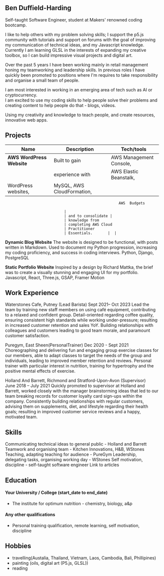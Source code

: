 ## Ben Duffield-Harding

<!-- A sentence about who and what you are. Then a sentence about what you've achieved. And then a sentence about what excites you about tech. -->
Self-taught Software Engineer, student at Makers' renowned coding bootcamp. 

I like to help others with my problem solving skills; I support the p5.js community with tutorials and support on forums with the goal of improving my communication of technical ideas, and my Javascript knowledge. Currently I am learning GLSL in the interests of expanding my creative toolbox, so I can build impressive visual projects and digital art.

Over the past 5 years I have been working mainly in retail management honing my teamworking and leadership skills. In previous roles I have quickly been promoted to positions where I'm requires to take responsibility and organise a small team of people.

I am most interested in working in an emerging area of tech such as AI or cryptocurrency.  
I am excited to use my coding skills to help people solve their problems and creating content to help people do that - blogs, videos. 

Using my creativity and knowledge to teach people, and create resources, innovative web apps.


## Projects

| Name                         | Description       | Tech/tools        |
| ---------------------------- | ----------------- | ----------------- |
| **AWS WordPress Website**    | Built to gain     |AWS Management Console, 
                                | experience with   | AWS Elastic Beanstalk,
                                WordPress websites, | MySQL, AWS CloudFormation, 
                                                        AWS  Budgets
                               
                               | 
                               | and to consolidate |
                               | knowledge from 
                               | completing AWS Cloud
                               | Practitioner 
                               | Essentials.       |  |
**Dynamic Blog Website**        The website is designed to be functional, with posts written in Markdown. Used to document my Python progression, increasing my coding proficiency, and success in coding interviews.
Python, Django, PostgreSQL

**Static Portfolio Website**    Inspired by a design by Richard Mattka, the brief was to create a visually stunning and engaging UI for my portfolio.
Javascript, React, Three.js, GSAP, Framer Motion

## Work Experience

<!-- **Company Name** (start-date to end-date)  
_Your job title_

- Any experience, including roles and responsibilities and results achived in bullet point format.

**Company Name** (start-date to end-date)  
_Your job title_

- Any experience relevent to software development

**Company Name** (start-date to end-date)  
_Your job title_

- Any experience relevent to software development -->

Waterstones Cafe, Putney 
(Lead Barista)                                                                          Sept 2021– Oct 2023
Lead the team by training new staff members on using café equipment, contributing to a relaxed and confident group. Detail-oriented regarding coffee quality, ensuring consistent high standards while working under-pressure; resulting in increased customer retention and sales YoY. Building relationships with colleagues and customers leading to good team morale, and paramount customer satisfaction.

Puregym, East Sheen(PersonalTrainer)                                                                          Dec 2020 - Sept 2021
Choreographing and delivering fun and engaging group exercise classes for our members, able to adapt classes to target the needs of the group and individuals, leading to improved member retention and reviews. Personal trainer with particular interest in nutrition, training for hypertrophy and the positive mental effects of exercise.

Holland And Barrett, Richmond and Stratford-Upon-Avon (Supervisor)                                
June 2018 – July 2021
Quickly promoted to supervisor at Holland and Barrett, worked closely with the manager brainstorming ideas that led to our team breaking records for customer loyalty card sign-ups within the company. Consistently building relationships with regular customers, advising them on supplements, diet, and lifestyle regarding their health goals; resulting in improved customer service reviews and a happy, motivated team.


## Skills

Communicating technical ideas to general public - Holland and Barrett
Teamwork and organising team - Kitchen Innovations, H&B, WStones
Teaching, adapting teaching for audience - PureGym
Leadership, delegating tasks, organising working day - WStones
Self motivation, discipline - self-taught software engineer
Link to articles

<!-- Your previous experience is really important. You will need to make it really clear to someone who has not worked in your field before exactly how your experience will be useful in software development.

Consider skills relevent to software development. Then consider projects you've worked on before Makers that you feel proud of and/or you think are relevent to technology. Good examples clearly explain the impact you've had.  -->


<!-- Here's an example

#### Communication
I honed my communication skills while completing my thesis at university, which involved writing and defending a dissertation to a board of professors and Ph.D. candidates. I further developed these skills when I was working in a digital marketing agency where I presented quarterly business reviews to C-level stakeholders. In doing so, I synthesised complex technical information into a digestible but comprehensive story for the different levels of knowledge in the room. My communication skills have also often come in handy while training to be a developer. For example, I recently ran a session for my mentees, who have only been coding for a few weeks, on how to use mocks to improve unit test isolation. I received feedback that the session was well run and helped them understand this potentially confusing topic. -->

<!-- #### Another skill

- I achieved A during my work at B (job, or otherwise)
- I contributed to the growth of X while doing Y (job, or otherwise)
- I built this, made this, broke this, fixed this, etc.
- A link to some on-line evidence (blogs, videos, articles, etc.)

#### Another skill -->


## Education

<!-- #### Makers Academy (start_date to end_date)
- Use short descriptions of what you did and a skill you used. (Similar to format from the 'Work Experience' section above)
- e.g Frequently used paring in order to problemsolve effeciently, requiring teamwork and communication.
- you might also mention aspects some other skills/knowledge listed below: 
- OOP, TDD, MVC, DDD
- Agile/XP
- Ruby, Rails, JavaScript
- RSpec, Jasmine -->

#### Your University / College (start_date to end_date)

- The institute for optimum nutrition - chemistry, biology, a&p

<!-- - Subject, any specialisms
- Grade
- Other cool stuff -->

#### Any other qualifications

- Personal training qualification, remote learning, self motivation, discipline

<!-- That in some arguable way make you a better software developer or well-rounded person -->

## Hobbies

- travelling(Austalia, Thailand, Vietnam, Laos, Cambodia, Bali, Phillipines)
- painting (oils, digital art (P5.js, GLSL))
- reading 

<!-- Any cool stuff that makes you a super part of a software development team -->

